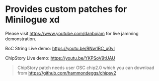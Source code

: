 # Provides custom patches for Minilogue xd

Please visit https://www.youtube.com/danbojam for live jamming demonstration.

BoC String Live demo:
https://youtu.be/RNw1BC_u0vI

ChipStory Live demo:
https://youtu.be/YKPSoV9tUAU

> ChipStory patch needs user OSC chip2.0 which you can download from https://github.com/hammondeggs/chipsv2
